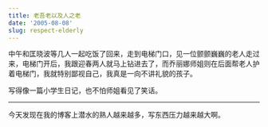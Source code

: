 ```yaml
---
title: 老吾老以及人之老
date: '2005-08-08'
slug: respect-elderly
---
```


中午和匡晓波等几人一起吃饭了回来，走到电梯门口，见一位颤颤巍巍的老人走过来，电梯门开后，我跟迎春两人就马上钻进去了，而乔丽娜师姐则在后面帮老人护着电梯门，我就特别鄙视自己，我真是一向不讲礼貌的孩子。

写得像一篇小学生日记，也不怕师姐看见了笑话。

---

今天发现在我的博客上潜水的熟人越来越多，写东西压力越来越大啊。
